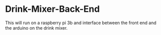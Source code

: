 # Drink-Mixer-Back-End

This will run on a raspberry pi 3b and interface between the front end and the arduino on the drink mixer.

